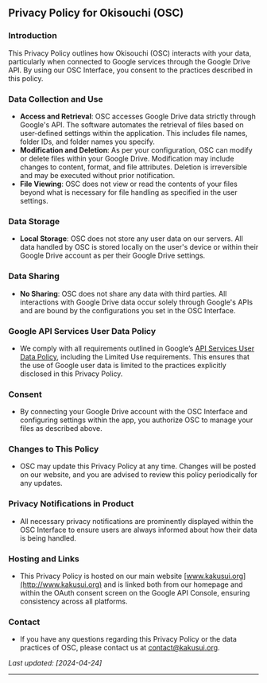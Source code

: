 ## Privacy Policy for Okisouchi (OSC)

### Introduction
This Privacy Policy outlines how Okisouchi (OSC) interacts with your data, particularly when connected to Google services through the Google Drive API. By using our OSC Interface, you consent to the practices described in this policy.

### Data Collection and Use
- **Access and Retrieval**: OSC accesses Google Drive data strictly through Google's API. The software automates the retrieval of files based on user-defined settings within the application. This includes file names, folder IDs, and folder names you specify.
- **Modification and Deletion**: As per your configuration, OSC can modify or delete files within your Google Drive. Modification may include changes to content, format, and file attributes. Deletion is irreversible and may be executed without prior notification.
- **File Viewing**: OSC does not view or read the contents of your files beyond what is necessary for file handling as specified in the user settings.

### Data Storage
- **Local Storage**: OSC does not store any user data on our servers. All data handled by OSC is stored locally on the user's device or within their Google Drive account as per their Google Drive settings.

### Data Sharing
- **No Sharing**: OSC does not share any data with third parties. All interactions with Google Drive data occur solely through Google's APIs and are bound by the configurations you set in the OSC Interface.

### Google API Services User Data Policy
- We comply with all requirements outlined in Google’s [API Services User Data Policy](https://developers.google.com/terms/api-services-user-data-policy#additional_requirements_for_specific_api_scopes), including the Limited Use requirements. This ensures that the use of Google user data is limited to the practices explicitly disclosed in this Privacy Policy.

### Consent
- By connecting your Google Drive account with the OSC Interface and configuring settings within the app, you authorize OSC to manage your files as described above.

### Changes to This Policy
- OSC may update this Privacy Policy at any time. Changes will be posted on our website, and you are advised to review this policy periodically for any updates.

### Privacy Notifications in Product
- All necessary privacy notifications are prominently displayed within the OSC Interface to ensure users are always informed about how their data is being handled.

### Hosting and Links
- This Privacy Policy is hosted on our main website [www.kakusui.org](http://www.kakusui.org) and is linked both from our homepage and within the OAuth consent screen on the Google API Console, ensuring consistency across all platforms.

### Contact
- If you have any questions regarding this Privacy Policy or the data practices of OSC, please contact us at [contact@kakusui.org](mailto:contact@kakusui.org).

_Last updated: [2024-04-24]_

---